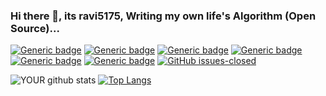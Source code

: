### Hi there 👋, its ravi5175, Writing my own life's Algorithm (Open Source)...
[![Generic badge](https://img.shields.io/badge/DISCORD-Ravi%#6797-AQUA.svg)](https://shields.io/)
[![Generic badge](https://img.shields.io/badge/WEAPON-PYTHON-YELLOW.svg)](https://shields.io/)
[![Generic badge](https://img.shields.io/badge/TOOL-VSCODE-PURPLE.svg)](https://shields.io/)
[![Generic badge](https://img.shields.io/badge/TOOL-ASTUDIO-<COLOR>.svg)](https://shields.io/)
[![Generic badge](https://img.shields.io/badge/TECH-FLASK-BLUE.svg)](https://shields.io/)
[![Generic badge](https://img.shields.io/badge/TECH-ANDROID-GREEN.svg)](https://shields.io/)
[![GitHub issues-closed](https://img.shields.io/github/issues-closed/ravi5175/freshlybuiltimagejaano)](https://GitHub.com/ravi5175/freshlybuiltimagejaano/issues?q=is%3Aissue+is%3Aclosed)

![YOUR github stats](https://github-readme-stats.vercel.app/api?username=ravi5175&count_private=true&show_icons=true)
[![Top Langs](https://github-readme-stats.vercel.app/api/top-langs/?username=ravi5175&hide=jupyter%20notebook&layout=compact)](https://github.com/ravi5175/github-readme-stats)
<!--
**ravi5175/ravi5175** is a ✨ _special_ ✨ repository because its `README.md` (this file) appears on your GitHub profile.



Here are some ideas to get you started:

- 🔭 I’m currently working on ...
- 🌱 I’m currently learning ...
- 👯 I’m looking to collaborate on ...
- 🤔 I’m looking for help with ...
- 💬 Ask me about ...
- 📫 How to reach me: ...
- 😄 Pronouns: ...
- ⚡ Fun fact: ...
-->
